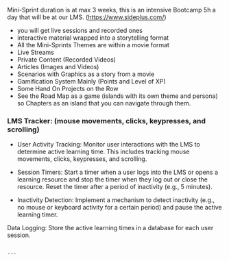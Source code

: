 Mini-Sprint duration is at max 3 weeks, this is an intensive Bootcamp 5h a day that will be at our LMS. (https://www.sideplus.com/)

- you will get live sessions and recorded ones
- interactive material wrapped into a storytelling format
- All the Mini-Sprints Themes are within a movie format
- Live Streams
- Private Content (Recorded Videos)
- Articles (Images and Videos)
- Scenarios with Graphics as a story from a movie
- Gamification System Mainly (Points and Level of XP)
- Some Hand On Projects on the Row
- See the Road Map as a game (islands with its own theme and persona) so Chapters as an island that you can navigate through them.

### LMS Tracker: (mouse movements, clicks, keypresses, and scrolling)

- User Activity Tracking: Monitor user interactions with the LMS to determine active learning time. This includes tracking mouse movements, clicks, keypresses, and scrolling.

- Session Timers: Start a timer when a user logs into the LMS or opens a learning resource and stop the timer when they log out or close the resource. Reset the timer after a period of inactivity (e.g., 5 minutes).

- Inactivity Detection: Implement a mechanism to detect inactivity (e.g., no mouse or keyboard activity for a certain period) and pause the active learning timer.

Data Logging: Store the active learning times in a database for each user session.

```

---